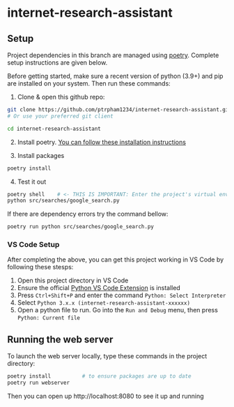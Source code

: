 # internet-research-assistant

## Setup
Project dependencies in this branch are managed using [poetry](https://python-poetry.org/docs/). Complete setup instructions are given below.

Before getting started, make sure a recent version of python (3.9+) and pip are installed on your system. Then run these commands:

1. Clone & open this github repo:
```bash
git clone https://github.com/ptrpham1234/internet-research-assistant.git
# Or use your preferred git client

cd internet-research-assistant
```

2. Install poetry. [You can follow these installation instructions](https://python-poetry.org/docs/#installation)

3. Install packages
```bash
poetry install
```

4. Test it out
```bash
poetry shell    # <- THIS IS IMPORTANT: Enter the project's virtual environment first
python src/searches/google_search.py
```
If there are dependency errors try the command bellow:
```bash
poetry run python src/searches/google_search.py
```

### VS Code Setup
After completing the above, you can get this project working in VS Code by following these stesps:

1. Open this project directory in VS Code
2. Ensure the official [Python VS Code Extension](https://marketplace.visualstudio.com/items?itemName=ms-python.python) is installed
3. Press `Ctrl+Shift+P` and enter the command `Python: Select Interpreter`
4. Select  `Python 3.x.x (internet-research-assistant-xxxxxx)`
5. Open a python file to run. Go into the `Run and Debug` menu, then press `Python: Current file`

## Running the web server
To launch the web server locally, type these commands in the project directory:
```bash
poetry install          # to ensure packages are up to date
poetry run webserver
```
Then you can open up http://localhost:8080 to see it up and running
